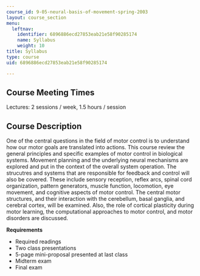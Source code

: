 ```yaml
---
course_id: 9-05-neural-basis-of-movement-spring-2003
layout: course_section
menu:
  leftnav:
    identifier: 6896886ecd27853eab21e58f90285174
    name: Syllabus
    weight: 10
title: Syllabus
type: course
uid: 6896886ecd27853eab21e58f90285174

---
```


Course Meeting Times
--------------------

Lectures: 2 sessions / week, 1.5 hours / session

Course Description
------------------

One of the central questions in the field of motor control is to understand how our motor goals are translated into actions. This course review the  general principles and specific examples of motor control in biological systems. Movement planning and the underlying neural mechanisms are explored and put in the context of the overall system operation. The strucutres and systems that are responsible for feedback and control will also be covered. These include sensory reception, reflex arcs, spinal cord organization, pattern generators, muscle function, locomotion, eye movement, and cognitive aspects of motor control. The central motor structures, and their interaction with the cerebellum, basal ganglia, and cerebral cortex, will be examined. Also, the role of cortical plasticity during motor learning, the computational approaches to motor control, and motor disorders are discussed.

**Requirements**

*   Required readings
*   Two class presentations
*   5-page mini-proposal presented at last class
*   Midterm exam
*   Final exam